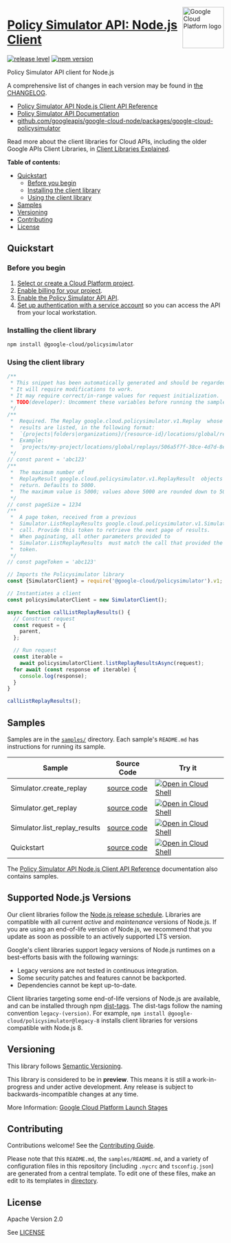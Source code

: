 [//]: # "This README.md file is auto-generated, all changes to this file will be lost."
[//]: # "To regenerate it, use `python -m synthtool`."
<img src="https://avatars2.githubusercontent.com/u/2810941?v=3&s=96" alt="Google Cloud Platform logo" title="Google Cloud Platform" align="right" height="96" width="96"/>

# [Policy Simulator API: Node.js Client](https://github.com/googleapis/google-cloud-node/tree/main/packages/google-cloud-policysimulator)

[![release level](https://img.shields.io/badge/release%20level-preview-yellow.svg?style=flat)](https://cloud.google.com/terms/launch-stages)
[![npm version](https://img.shields.io/npm/v/@google-cloud/policysimulator.svg)](https://www.npmjs.org/package/@google-cloud/policysimulator)




Policy Simulator API client for Node.js


A comprehensive list of changes in each version may be found in
[the CHANGELOG](https://github.com/googleapis/google-cloud-node/tree/main/packages/google-cloud-policysimulator/CHANGELOG.md).

* [Policy Simulator API Node.js Client API Reference][client-docs]
* [Policy Simulator API Documentation][product-docs]
* [github.com/googleapis/google-cloud-node/packages/google-cloud-policysimulator](https://github.com/googleapis/google-cloud-node/tree/main/packages/google-cloud-policysimulator)

Read more about the client libraries for Cloud APIs, including the older
Google APIs Client Libraries, in [Client Libraries Explained][explained].

[explained]: https://cloud.google.com/apis/docs/client-libraries-explained

**Table of contents:**


* [Quickstart](#quickstart)
  * [Before you begin](#before-you-begin)
  * [Installing the client library](#installing-the-client-library)
  * [Using the client library](#using-the-client-library)
* [Samples](#samples)
* [Versioning](#versioning)
* [Contributing](#contributing)
* [License](#license)

## Quickstart

### Before you begin

1.  [Select or create a Cloud Platform project][projects].
1.  [Enable billing for your project][billing].
1.  [Enable the Policy Simulator API API][enable_api].
1.  [Set up authentication with a service account][auth] so you can access the
    API from your local workstation.

### Installing the client library

```bash
npm install @google-cloud/policysimulator
```


### Using the client library

```javascript
/**
 * This snippet has been automatically generated and should be regarded as a code template only.
 * It will require modifications to work.
 * It may require correct/in-range values for request initialization.
 * TODO(developer): Uncomment these variables before running the sample.
 */
/**
 *  Required. The Replay google.cloud.policysimulator.v1.Replay  whose
 *  results are listed, in the following format:
 *  `{projects|folders|organizations}/{resource-id}/locations/global/replays/{replay-id}`
 *  Example:
 *  `projects/my-project/locations/global/replays/506a5f7f-38ce-4d7d-8e03-479ce1833c36`
 */
// const parent = 'abc123'
/**
 *  The maximum number of
 *  ReplayResult google.cloud.policysimulator.v1.ReplayResult  objects to
 *  return. Defaults to 5000.
 *  The maximum value is 5000; values above 5000 are rounded down to 5000.
 */
// const pageSize = 1234
/**
 *  A page token, received from a previous
 *  Simulator.ListReplayResults google.cloud.policysimulator.v1.Simulator.ListReplayResults
 *  call. Provide this token to retrieve the next page of results.
 *  When paginating, all other parameters provided to
 *  Simulator.ListReplayResults  must match the call that provided the page
 *  token.
 */
// const pageToken = 'abc123'

// Imports the Policysimulator library
const {SimulatorClient} = require('@google-cloud/policysimulator').v1;

// Instantiates a client
const policysimulatorClient = new SimulatorClient();

async function callListReplayResults() {
  // Construct request
  const request = {
    parent,
  };

  // Run request
  const iterable =
    await policysimulatorClient.listReplayResultsAsync(request);
  for await (const response of iterable) {
    console.log(response);
  }
}

callListReplayResults();

```



## Samples

Samples are in the [`samples/`](https://github.com/googleapis/google-cloud-node/tree/main/packages/google-cloud-policysimulator/samples) directory. Each sample's `README.md` has instructions for running its sample.

| Sample                      | Source Code                       | Try it |
| --------------------------- | --------------------------------- | ------ |
| Simulator.create_replay | [source code](https://github.com/googleapis/google-cloud-node/blob/main/packages/google-cloud-policysimulator/samples/generated/v1/simulator.create_replay.js) | [![Open in Cloud Shell][shell_img]](https://console.cloud.google.com/cloudshell/open?git_repo=https://github.com/googleapis/google-cloud-node&page=editor&open_in_editor=packages/google-cloud-policysimulator/samples/generated/v1/simulator.create_replay.js,packages/google-cloud-policysimulator/samples/README.md) |
| Simulator.get_replay | [source code](https://github.com/googleapis/google-cloud-node/blob/main/packages/google-cloud-policysimulator/samples/generated/v1/simulator.get_replay.js) | [![Open in Cloud Shell][shell_img]](https://console.cloud.google.com/cloudshell/open?git_repo=https://github.com/googleapis/google-cloud-node&page=editor&open_in_editor=packages/google-cloud-policysimulator/samples/generated/v1/simulator.get_replay.js,packages/google-cloud-policysimulator/samples/README.md) |
| Simulator.list_replay_results | [source code](https://github.com/googleapis/google-cloud-node/blob/main/packages/google-cloud-policysimulator/samples/generated/v1/simulator.list_replay_results.js) | [![Open in Cloud Shell][shell_img]](https://console.cloud.google.com/cloudshell/open?git_repo=https://github.com/googleapis/google-cloud-node&page=editor&open_in_editor=packages/google-cloud-policysimulator/samples/generated/v1/simulator.list_replay_results.js,packages/google-cloud-policysimulator/samples/README.md) |
| Quickstart | [source code](https://github.com/googleapis/google-cloud-node/blob/main/packages/google-cloud-policysimulator/samples/quickstart.js) | [![Open in Cloud Shell][shell_img]](https://console.cloud.google.com/cloudshell/open?git_repo=https://github.com/googleapis/google-cloud-node&page=editor&open_in_editor=packages/google-cloud-policysimulator/samples/quickstart.js,packages/google-cloud-policysimulator/samples/README.md) |



The [Policy Simulator API Node.js Client API Reference][client-docs] documentation
also contains samples.

## Supported Node.js Versions

Our client libraries follow the [Node.js release schedule](https://github.com/nodejs/release#release-schedule).
Libraries are compatible with all current _active_ and _maintenance_ versions of
Node.js.
If you are using an end-of-life version of Node.js, we recommend that you update
as soon as possible to an actively supported LTS version.

Google's client libraries support legacy versions of Node.js runtimes on a
best-efforts basis with the following warnings:

* Legacy versions are not tested in continuous integration.
* Some security patches and features cannot be backported.
* Dependencies cannot be kept up-to-date.

Client libraries targeting some end-of-life versions of Node.js are available, and
can be installed through npm [dist-tags](https://docs.npmjs.com/cli/dist-tag).
The dist-tags follow the naming convention `legacy-(version)`.
For example, `npm install @google-cloud/policysimulator@legacy-8` installs client libraries
for versions compatible with Node.js 8.

## Versioning

This library follows [Semantic Versioning](http://semver.org/).







This library is considered to be in **preview**. This means it is still a
work-in-progress and under active development. Any release is subject to
backwards-incompatible changes at any time.


More Information: [Google Cloud Platform Launch Stages][launch_stages]

[launch_stages]: https://cloud.google.com/terms/launch-stages

## Contributing

Contributions welcome! See the [Contributing Guide](https://github.com/googleapis/google-cloud-node/blob/main/CONTRIBUTING.md).

Please note that this `README.md`, the `samples/README.md`,
and a variety of configuration files in this repository (including `.nycrc` and `tsconfig.json`)
are generated from a central template. To edit one of these files, make an edit
to its templates in
[directory](https://github.com/googleapis/synthtool).

## License

Apache Version 2.0

See [LICENSE](https://github.com/googleapis/google-cloud-node/blob/main/LICENSE)

[client-docs]: https://cloud.google.com/nodejs/docs/reference/policysimulator/latest
[product-docs]: https://cloud.google.com/policy-intelligence/docs/iam-simulator-overview
[shell_img]: https://gstatic.com/cloudssh/images/open-btn.png
[projects]: https://console.cloud.google.com/project
[billing]: https://support.google.com/cloud/answer/6293499#enable-billing
[enable_api]: https://console.cloud.google.com/flows/enableapi?apiid=policysimulator.googleapis.com
[auth]: https://cloud.google.com/docs/authentication/getting-started
